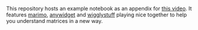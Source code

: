This repository hosts an example notebook as an appendix for [this video](https://youtu.be/dVrkzc_arE8). It features [marimo](https://marimo.io/), [anywidget](https://anywidget.dev/) and [wigglystuff](https://github.com/koaning/wigglystuff) playing nice together to help you understand matrices in a new way. 
